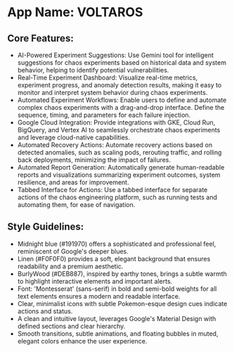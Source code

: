# **App Name**: VOLTAROS

## Core Features:

- AI-Powered Experiment Suggestions: Use Gemini tool for intelligent suggestions for chaos experiments based on historical data and system behavior, helping to identify potential vulnerabilities.
- Real-Time Experiment Dashboard: Visualize real-time metrics, experiment progress, and anomaly detection results, making it easy to monitor and interpret system behavior during chaos experiments.
- Automated Experiment Workflows: Enable users to define and automate complex chaos experiments with a drag-and-drop interface. Define the sequence, timing, and parameters for each failure injection.
- Google Cloud Integration: Provide integrations with GKE, Cloud Run, BigQuery, and Vertex AI to seamlessly orchestrate chaos experiments and leverage cloud-native capabilities.
- Automated Recovery Actions: Automate recovery actions based on detected anomalies, such as scaling pods, rerouting traffic, and rolling back deployments, minimizing the impact of failures.
- Automated Report Generation: Automatically generate human-readable reports and visualizations summarizing experiment outcomes, system resilience, and areas for improvement.
- Tabbed Interface for Actions: Use a tabbed interface for separate actions of the chaos engineering platform, such as running tests and automating them, for ease of navigation.

## Style Guidelines:

- Midnight blue (#191970) offers a sophisticated and professional feel, reminiscent of Google's deeper blues.
- Linen (#F0F0F0) provides a soft, elegant background that ensures readability and a premium aesthetic.
- BurlyWood (#DEB887), inspired by earthy tones, brings a subtle warmth to highlight interactive elements and important alerts.
- Font: 'Montesserat' (sans-serif) in bold and semi-bold weights for all text elements ensures a modern and readable interface.
- Clear, minimalist icons with subtle Pokemon-esque design cues indicate actions and status.
- A clean and intuitive layout, leverages Google's Material Design with defined sections and clear hierarchy.
- Smooth transitions, subtle animations, and floating bubbles in muted, elegant colors enhance the user experience.